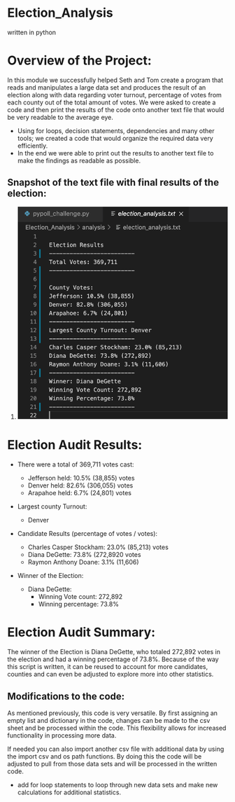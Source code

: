 # Election_Analysis
written in python

# Overview of the Project:

In this module we successfully helped Seth and Tom create a program that reads and manipulates a large data set and produces the result of an election along with data regarding voter turnout, percentage of votes from each county out of the total amount of votes.  We were asked to create a code and then print the results of the code onto another text file that would be very readable to the average eye. 

- Using for loops, decision statements, dependencies and many other tools; we created a code that would organize the required data very efficiently.
- In the end we were able to print out the results to another text file to make the findings as readable as possible.

## Snapshot of the text file with final results of the election:
1) ![election-results](election-results.png)

# Election Audit Results:

* There were a total of 369,711 votes cast:

	- Jefferson held: 10.5% (38,855) votes
	- Denver held: 82.6% (306,055) votes
	- Arapahoe held: 6.7% (24,801) votes

* Largest county Turnout:
	- Denver

* Candidate Results (percentage of votes / votes):
	- Charles Casper Stockham: 23.0% (85,213) votes
	- Diana DeGette: 73.8% (272,8920 votes
	- Raymon Anthony Doane: 3.1% (11,606)

* Winner of the Election:
	- Diana DeGette:
		- Winning Vote count: 272,892
		- Winning percentage: 73.8%

# Election Audit Summary:
The winner of the Election is Diana DeGette, who totaled 272,892 votes in the election and had a winning percentage of 73.8%.  Because of the way this script is written, it can be reused to account for more candidates, counties and can even be adjusted to explore more into other statistics.

## Modifications to the code:
As mentioned previously, this code is very versatile.  By first assigning an empty list and dictionary in the code, changes can be made to the csv sheet and be processed within the code.  This flexibility allows for increased functionality in processing more data.  

If needed you can also import another csv file with additional data by using the import csv and os path functions.  By doing this the code will be adjusted to pull from those data sets and will be processed in the written code.
- add for loop statements to loop through new data sets and make new calculations for additional statistics.
